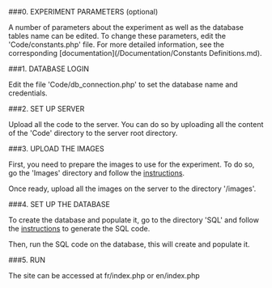 ###0. EXPERIMENT PARAMETERS (optional)

A number of parameters about the experiment as well as the database tables name can be edited.
To change these parameters, edit the 'Code/constants.php' file. For more detailed information, see the corresponding [documentation](/Documentation/Constants Definitions.md).

###1. DATABASE LOGIN

Edit the file 'Code/db_connection.php' to set the database name and credentials.

###2. SET UP SERVER

Upload all the code to the server. You can do so by uploading all the content of the 'Code' directory to the server root directory.

###3. UPLOAD THE IMAGES

First, you need to prepare the images to use for the experiment. To do so, go the 'Images' directory and follow the [instructions](/Images/README.md).

Once ready, upload all the images on the server to the directory '/images'.

###4. SET UP THE DATABASE

To create the database and populate it, go to the directory 'SQL' and follow the [instructions](/SQL/README.md) to generate the SQL code.

Then, run the SQL code on the database, this will create and populate it.

###5. RUN

The site can be accessed at fr/index.php or en/index.php
